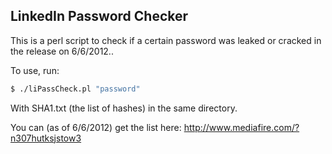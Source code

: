 ## LinkedIn Password Checker

This is a perl script to check if a certain password was leaked or cracked in the release on 6/6/2012..

To use, run:

```bash
$ ./liPassCheck.pl "password"
```

With SHA1.txt (the list of hashes) in the same directory.

You can (as of 6/6/2012) get the list here: http://www.mediafire.com/?n307hutksjstow3
